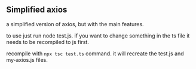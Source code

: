 ## Simplified axios

a simplified version of axios, but with the main features.

to use just run node test.js. if you want to change something in the ts file it needs to be recompiled to js first.

recompile with `npx tsc test.ts` command. it will recreate the test.js and my-axios.js files.